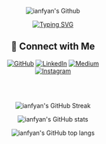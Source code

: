 <link href="https://fonts.googleapis.com/css2?family=Fira+Code&display=swap" rel="stylesheet">

<div align="center">

  ![ianfyan's Github](https://img.shields.io/badge/IMAM%20KURFIAN-%2300AE0A?style=for-the-badge&logo=code&logoColor=white)
  
  [![Typing SVG](https://readme-typing-svg.demolab.com?font=Fira+Code&size=22&pause=1000&color=00AE0A&width=435&lines=5%2B+years+of+coding+experienced;Fullstack+developer%2C+backend+pro;Optimizing+APIs%2C+scaling+systems;Passionate+about+clean+coding;Lifelong+learner%2C+problem+solver)](https://git.io/typing-svg)

  ## 🚀 Connect with Me  

  [![GitHub](https://img.shields.io/badge/Check%20Out-My%20GitHub-181717?style=for-the-badge)](https://github.com/ianfyan) 
  [![LinkedIn](https://img.shields.io/badge/Let's%20Connect-LinkedIn-0077B5?style=for-the-badge)](https://linkedin.com/in/imam-kurfian) 
  [![Medium](https://img.shields.io/badge/Read%20Articles-Medium-000000?style=for-the-badge)](https://medium.com/@imamkurfian)  
  [![Instagram](https://img.shields.io/badge/Follow%20Me-Instagram-E4405F?style=for-the-badge)](https://instagram.com/ian_fyan)  

  &nbsp;  
  &nbsp; 

  ![ianfyan's GitHub Streak](https://streak-stats.demolab.com?user=ianfyan&theme=vue-dark&hide_border=true&card_width=600&card_height=150)
  
  ![ianfyan's GitHub stats](https://github-readme-stats.vercel.app/api?username=ianfyan&theme=vue-dark&show_icons=true&hide_border=true&count_private=true&show=prs_merged,prs_merged_percentage&rank_icon=github&card_width=600)
  
  ![ianfyan's GitHub top langs](https://github-readme-stats.vercel.app/api/top-langs/?username=ianfyan&theme=vue-dark&show_icons=true&hide_border=true&layout=compact&card_width=600&langs_count=11)

</div>
